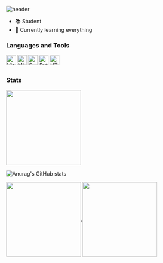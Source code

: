 ![header](https://capsule-render.vercel.app/api?type=waving&height=300&color=gradient&text=Hong's%20Github&reversal=false&textBg=false&fontColor=fffffe&fontSize=50&fontAlignY=43&animation=fadeIn&rotate=0&strokeWidth=0&descAlign=50&fontAlign=75)

- 📚 Student
- 🌱 Currently learning everything

### Languages and Tools
<img align="left" alt="Visual Studio Code" width="26px" src="https://user-images.githubusercontent.com/674621/71187801-14e60a80-2280-11ea-94c9-e56576f76baf.png" />
<img align="left" alt="Microsoft Visual Studio" width="26px" src="https://upload.wikimedia.org/wikipedia/commons/thumb/5/59/Visual_Studio_Icon_2019.svg/220px-Visual_Studio_Icon_2019.svg.png" />
<img align="left" alt="C" width="26px" src="https://upload.wikimedia.org/wikipedia/commons/thumb/1/18/C_Programming_Language.svg/1200px-C_Programming_Language.svg.png" />
<img align="left" alt="Python" width="26px" src="https://upload.wikimedia.org/wikipedia/commons/thumb/c/c3/Python-logo-notext.svg/2048px-Python-logo-notext.svg.png" />
<img align="left" alt="HTML" width="26px" src="https://upload.wikimedia.org/wikipedia/commons/thumb/3/38/HTML5_Badge.svg/600px-HTML5_Badge.svg.png" />

<br />
<br />

### Stats


<a href="https://github.com/anuraghazra/convoychat">
    <img align="center" height="200" src="https://github-readme-stats.vercel.app/api/top-langs/?username=H-J52&theme=calm_pink" />
</a>
  
![Anurag's GitHub stats](https://github-readme-stats.vercel.app/api?username=H-J52&show_icons=true&theme=calm_pink)


<div>
  <!-- Languages Used Card -->
  <a href="https://github.com/anuraghazra/convoychat">
    <img align="center" height="200" src="https://github-readme-stats.vercel.app/api/top-langs/?username=H&theme=calm_pink" />
  </a>
  
  <!-- GitHub Stats Card -->
  <img align="center" height="200" src="https://github-readme-stats.vercel.app/api?username=H&show_icons=true&theme=calm_pink" />
</div>


